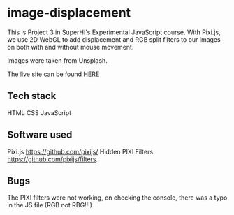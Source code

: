 # image-displacement

This is Project 3 in SuperHi's Experimental JavaScript course. With Pixi.js, we use 2D WebGL to add displacement and RGB split filters to our images on both with and without mouse movement.

Images were taken from Unsplash.

The live site can be found [HERE](https://sophnagle.github.io/image-displacement/)

## Tech stack

HTML
CSS
JavaScript

## Software used

Pixi.js https://github.com/pixijs/
Hidden PIXI Filters.  https://github.com/pixijs/filters.  

## Bugs

The PIXI filters were not working, on checking the console, there was a typo in the JS file (RGB not RBG!!!)

